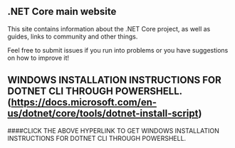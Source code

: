 ## .NET Core main website
This site contains information about the .NET Core project, as well as guides, 
links to community and other things. 

Feel free to submit issues if you run into problems or you have suggestions on 
how to improve it!

## WINDOWS INSTALLATION INSTRUCTIONS FOR DOTNET CLI THROUGH POWERSHELL.(https://docs.microsoft.com/en-us/dotnet/core/tools/dotnet-install-script)
####CLICK THE ABOVE HYPERLINK TO GET WINDOWS INSTALLATION INSTRUCTIONS FOR DOTNET CLI THROUGH POWERSHELL.
